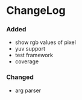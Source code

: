 ChangeLog
==========

### Added
 - show rgb values of pixel
 - yuv support
 - test framework
 - coverage

### Changed
 - arg parser

